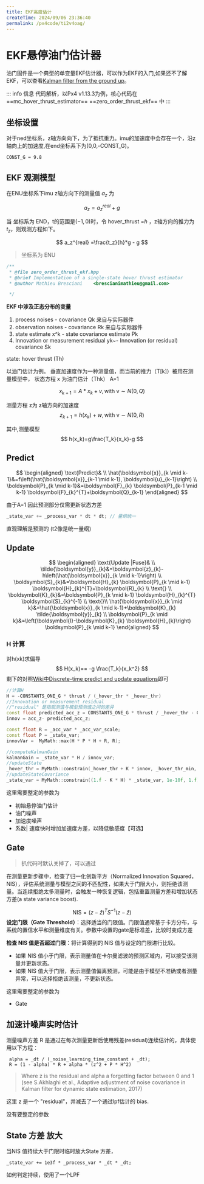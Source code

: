 ```yaml
---
title: EKF高度估计
createTime: 2024/09/06 23:36:40
permalink: /px4code/ti2v4oag/
---
```

# EKF悬停油门估计器

油门固件是一个典型的单变量EKF估计器，可以作为EKF的入门,如果还不了解EKF，可以查看[Kalman filter from the ground up](https://www.kalmanfilter.net/book.html)。

::: info 信息
代码解析，以Px4 v1.13.3为例，核心代码在 ==mc_hover_thrust_estimator==   ==zero_order_thrust_ekf== 中
:::


## 坐标设置
对于ned坐标系，z轴方向向下，为了抵抗重力。imu的加速度中会存在一个，沿z轴向上的加速度,在end坐标系下为(0,0,-CONST_G)。

```
CONST_G = 9.8
```


## EKF 观测模型

在ENU坐标系下imu z轴方向下的测量值 $a_z$ 为 

$$
a_z = a_z^{real} + g
$$

当 坐标系为 END，t的范围是$(-1,0)$时，令 hover_thrust =$h$ ，z轴方向的推力为$t_z$，则观测方程如下。


$$
a_z^{real} =\frac{t_z}{h}*g - g
$$

> 坐标系为 ENU 



```c++
/**
 * @file zero_order_thrust_ekf.hpp
 * @brief Implementation of a single-state hover thrust estimator
 * @author Mathieu Bresciani 	<brescianimathieu@gmail.com>

 */
```

**EKF 中涉及正态分布的变量**

1. process noises - covariance Qk 来自与实际器件
1. observation noises - covariance Rk 来自与实际器件
1. state estimate x^k - state covariance estimate Pk 
1. Innovation or measurement residual yk~- Innovation (or residual) covariance Sk




state: hover thrust (Th)


以油门估计为例。
垂直加速度作为一种测量值，而当前的推力（T[k]）被用在测量模型中，
状态方程 x 为油门估计（Thk） A=1

$$
x_{k+1} = A*x_k + v ,\text{with v}\sim  N(0, Q)
$$

测量方程 z为 z轴方向的加速度
$$
z_{k+1} = h(x_k) + w ,\text{with v}\sim  N(0, R)
$$

其中,测量模型
$$
h(x_k)=g\frac{T_k}{x_k}-g
$$


## Predict

$$
\begin{aligned}
\text{Predict}& \\
\hat{\boldsymbol{x}}_{k \mid k-1}&=f\left(\hat{\boldsymbol{x}}_{k-1 \mid k-1}, \boldsymbol{u}_{k-1}\right) \\
\boldsymbol{P}_{k \mid k-1}&=\boldsymbol{F}_{k} \boldsymbol{P}_{k-1 \mid k-1} \boldsymbol{F}_{k}^{T}+\boldsymbol{Q}_{k-1}
\end{aligned}
$$

由于A=1 因此预测部分仅需更新状态方差
```c++
_state_var += _process_var * dt * dt; // 量纲统一
```

直观理解是预测的 (t2像是统一量纲)


## Update
$$
\begin{aligned}
\text{Update |Fuse}& \\
\tilde{\boldsymbol{y}}_{k}&=\boldsymbol{z}_{k}-h\left(\hat{\boldsymbol{x}}_{k \mid k-1}\right) \\
\boldsymbol{S}_{k}&=\boldsymbol{H}_{k} \boldsymbol{P}_{k \mid k-1} \boldsymbol{H}_{k}^{T}+\boldsymbol{R}_{k} \\
\text{} \\
\boldsymbol{K}_{k}&=\boldsymbol{P}_{k \mid k-1} \boldsymbol{H}_{k}^{T} \boldsymbol{S}_{k}^{-1} \\
\text{}\\
\hat{\boldsymbol{x}}_{k \mid k}&=\hat{\boldsymbol{x}}_{k \mid k-1}+\boldsymbol{K}_{k} \tilde{\boldsymbol{y}}_{k} \\
\boldsymbol{P}_{k \mid k}&=\left(\boldsymbol{I}-\boldsymbol{K}_{k} \boldsymbol{H}_{k}\right) \boldsymbol{P}_{k \mid k-1}
\end{aligned}
$$
### H 计算
对h(xk)求偏导
$$
H(x_k)== -g \frac{T_k}{x_k^2}
$$
剩下的对照[Wiki中Discrete-time predict and update equations](https://en.wikipedia.org/wiki/Extended_Kalman_filter#Discrete-time%20predict%20and%20update%20equations)即可
```c++
//计算H 
H = -CONSTANTS_ONE_G * thrust / (_hover_thr * _hover_thr)
//Innovation or measurement residual
//"residual" 是指观测值与模型预测值之间的差异
const float predicted_acc_z = CONSTANTS_ONE_G * thrust / _hover_thr - CONSTANTS_ONE_G;
innov = acc_z- predicted_acc_z;

const float R = _acc_var * _acc_var_scale;
const float P = _state_var;
innovVar =  MyMath::max(H * P * H + R, R);

//computeKalmanGain
kalmanGain = _state_var * H / innov_var;
//updateState
_hover_thr = MyMath::constrain(_hover_thr + K * innov, _hover_thr_min, _hover_thr_max);
//updateStateCovariance
_state_var = MyMath::constrain((1.f - K * H) * _state_var, 1e-10f, 1.f);
```

这里需要整定的参数为
- 初始悬停油门估计
- 油门噪声
- 加速度噪声
- 系数| 速度快时增加加速度方差，以降低敏感度【可选】
## Gate
> 扒代码时默认关掉了，可以通过

在测量更新步骤中，检查了归一化创新平方（Normalized Innovation Squared，NIS），评估系统测量与模型之间的不匹配性，如果大于门限大小，则拒绝该测量。当连续拒绝太多测量时，会触发一种恢复逻辑，包括重置测量方差和增加状态方差(a state variance boost).

$$
\text{NIS}=(z−\hat{z})^TS^{-1}(z−\hat{z})
$$
**设定门限（Gate Threshold）**：选择适当的门限值。门限值通常基于卡方分布，与系统的置信水平和测量维度有关。参数中设置的gate是标准差，比较时变成方差
    
**检查 NIS 值是否超过门限**：将计算得到的 NIS 值与设定的门限进行比较。
- 如果 NIS 值小于门限，表示测量值在卡尔曼滤波的预测区域内，可以接受该测量并更新状态。
- 如果 NIS 值大于门限，表示测量值偏离预测，可能是由于模型不准确或者测量异常，可以选择拒绝该测量，不更新状态。

这里需要整定的参数为
- Gate
## 加速计噪声实时估计

测量噪声方差 R 是通过在每次测量更新后使用残差(residual)连续估计的，具体使用以下方程：
```
 alpha = _dt / (_noise_learning_time_constant + _dt);
 R = (1 - alpha) * R + alpha * (z^2 + P * H^2)
```
>Where z is the residual and alpha a forgetting factor between 0 and 1 (see S.Akhlaghi et al., Adaptive adjustment of noise covariance in Kalman filter for dynamic state estimation, 2017)

这里 z 是一个 "residual"，并减去了一个通过lpf估计的 bias.

没有要整定的参数 


## State 方差 放大

当NIS 值持续大于门限时临时放大State 方差，
```
_state_var += 1e3f * _process_var * _dt * _dt;
```
如何判定持续，使用了一个LPF







<!--  -->

